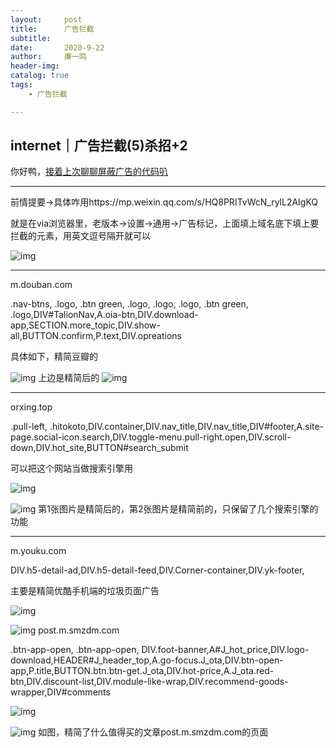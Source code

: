 ```yaml
---
layout:     post
title:      广告拦截
subtitle:   
date:       2020-9-22
author:     廉一鸣
header-img: 
catalog: true
tags:
    - 广告拦截

---
```


## internet｜广告拦截(5)杀招+2

你好鸭，[接着上次聊聊屏蔽广告的代码叭](https://mp.weixin.qq.com/s?__biz=MzI4Nzc2MzA3OQ==&mid=2247485158&idx=1&sn=2f7124d4e86ee47a738d8a2a4dbedafc&scene=21#wechat_redirect)

------

前情提要→具体咋用https://mp.weixin.qq.com/s/HQ8PRITvWcN_rylL2AIgKQ

就是在via浏览器里，老版本→设置→通用→广告标记，上面填上域名底下填上要拦截的元素，用英文逗号隔开就可以

![img](https://mmbiz.qpic.cn/mmbiz_jpg/tMsLbdfwxoMt4H2eUzvAuFuxF3wvknuNMT0qoN3V1QzYPXawGPM0mSV0vx0a4Wde9lSN4aOco8Oxibnwj7sMcYg/640?wx_fmt=jpeg&tp=webp&wxfrom=5&wx_lazy=1&wx_co=1)

------

m.douban.com

.nav-btns, .logo, .btn green, .logo, .logo, .logo, .btn green, .logo,DIV#TalionNav,A.oia-btn,DIV.download-app,SECTION.more_topic,DIV.show-all,BUTTON.confirm,P.text,DIV.opreations

具体如下，精简豆瓣的

![img](https://mmbiz.qpic.cn/mmbiz_jpg/tMsLbdfwxoMt4H2eUzvAuFuxF3wvknuNbEIUQRuoGb2lxzZ0ah1YH7q15eNCgl0edKAKBcb9gra9dK1iaH6e71w/640?wx_fmt=jpeg&tp=webp&wxfrom=5&wx_lazy=1&wx_co=1)
上边是精简后的
![img](https://mmbiz.qpic.cn/mmbiz_jpg/tMsLbdfwxoMt4H2eUzvAuFuxF3wvknuNXfvPe617GNQaTiaVTrOdoNCYHPhgh4dQYR9w2ibeCabKD3wrcr4gV0Tg/640?wx_fmt=jpeg&tp=webp&wxfrom=5&wx_lazy=1&wx_co=1)

------

orxing.top

.pull-left, .hitokoto,DIV.container,DIV.nav_title,DIV.nav_title,DIV#footer,A.site-page.social-icon.search,DIV.toggle-menu.pull-right.open,DIV.scroll-down,DIV.hot_site,BUTTON#search_submit

可以把这个网站当做搜索引擎用

![img](https://mmbiz.qpic.cn/mmbiz_jpg/tMsLbdfwxoMt4H2eUzvAuFuxF3wvknuNEdjic3RiaRRERI2gFH6u5NGE5XddTmLgWicc11btSiaTrCRWGTrdTqJWew/640?wx_fmt=jpeg&tp=webp&wxfrom=5&wx_lazy=1&wx_co=1)

![img](https://mmbiz.qpic.cn/mmbiz_jpg/tMsLbdfwxoMt4H2eUzvAuFuxF3wvknuNTke8ojib11JFScIeQ1x8FDAoNODJ5Z5W43vjHn0nibuaHGdficl7wbDpQ/640?wx_fmt=jpeg&tp=webp&wxfrom=5&wx_lazy=1&wx_co=1)
第1张图片是精简后的，第2张图片是精简前的，只保留了几个搜索引擎的功能

------

m.youku.com

DIV.h5-detail-ad,DIV.h5-detail-feed,DIV.Corner-container,DIV.yk-footer,

主要是精简优酷手机端的垃圾页面广告

![img](https://mmbiz.qpic.cn/mmbiz_jpg/tMsLbdfwxoMt4H2eUzvAuFuxF3wvknuNechG383sFxj4btMfyaEia4LRiaLoYlMk5E8cMcGataJq8xbZUXBicSg9A/640?wx_fmt=jpeg&tp=webp&wxfrom=5&wx_lazy=1&wx_co=1)

![img](https://mmbiz.qpic.cn/mmbiz_jpg/tMsLbdfwxoMt4H2eUzvAuFuxF3wvknuN26KD5Bffo4kvRbicYQMpRY4Hse50x52xYvYQGwvs3wUCC0fIibSmIC9A/640?wx_fmt=jpeg&tp=webp&wxfrom=5&wx_lazy=1&wx_co=1)
post.m.smzdm.com

.btn-app-open, .btn-app-open, DIV.foot-banner,A#J_hot_price,DIV.logo-download,HEADER#J_header_top,A.go-focus.J_ota,DIV.btn-open-app,P.title,BUTTON.btn.btn-get.J_ota,DIV.hot-price,A.J_ota.red-btn,DIV.discount-list,DIV.module-like-wrap,DIV.recommend-goods-wrapper,DIV#comments

![img](https://mmbiz.qpic.cn/mmbiz_jpg/tMsLbdfwxoMt4H2eUzvAuFuxF3wvknuN8xYM7LvQJUSKh6qSdoMMLBkX2rVcyRAshtD7FpwteLn2ZnGCP8DENA/640?wx_fmt=jpeg&tp=webp&wxfrom=5&wx_lazy=1&wx_co=1)

![img](https://mmbiz.qpic.cn/mmbiz_jpg/tMsLbdfwxoMt4H2eUzvAuFuxF3wvknuNJjicekzC8udGy3icST3MKmOWs0f9CxhsrxnJIH13pReSbaUImkaqxH2Q/640?wx_fmt=jpeg&tp=webp&wxfrom=5&wx_lazy=1&wx_co=1)
如图，精简了什么值得买的文章post.m.smzdm.com的页面